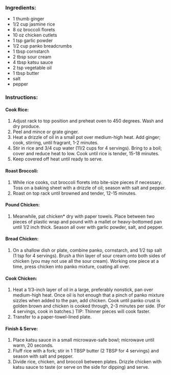 ### Ingredients:
- 1 thumb ginger
- 1/2 cup jasmine rice
- 8 oz broccoli florets
- 10 oz chicken cutlets
- 1 tsp garlic powder
- 1/2 cup panko breadcrumbs
- 1 tbsp cornstarch
- 2 tbsp sour cream
- 4 tbsp katsu sauce
- 2 tsp vegetable oil
- 1 tbsp butter
- salt
- pepper

### Instructions:
#### Cook Rice:
1. Adjust rack to top position and preheat oven to 450 degrees. Wash and dry produce.
2. Peel and mince or grate ginger.
3. Heat a drizzle of oil in a small pot over medium-high heat. Add ginger; cook, stirring, until fragrant, 1-2 minutes.
4. Stir in rice and 3/4 cup water (11/2 cups for 4 servings). Bring to a boil; cover and reduce heat to low. Cook until rice is tender, 15-18 minutes.
5. Keep covered off heat until ready to serve.

#### Roast Broccoli:
1. While rice cooks, cut broccoli florets into bite-size pieces if necessary. Toss on a baking sheet with a drizzle of oil; season with salt and pepper.
2. Roast on top rack until browned and tender, 12-15 minutes.

#### Pound Chicken:
1. Meanwhile, pat chicken* dry with paper towels. Place between two pieces of plastic wrap and pound with a mallet or heavy-bottomed pan until 1/2 inch thick. Season all over with garlic powder, salt, and pepper.

#### Bread Chicken:
1. On a shallow dish or plate, combine panko, cornstarch, and 1/2 tsp salt (1 tsp for 4 servings). Brush a thin layer of sour cream onto both sides of chicken (you may not use all the sour cream). Working one piece at a time, press chicken into panko mixture, coating all over.

#### Cook Chicken:
1. Heat a 1/3-inch layer of oil in a large, preferably nonstick, pan over medium-high heat. Once oil is hot enough that a pinch of panko mixture sizzles when added to the pan, add chicken. Cook until panko crust is golden brown and chicken is cooked through, 2-3 minutes per side. (For 4 servings, cook in batches.) TIP: Thinner pieces will cook faster.
2. Transfer to a paper-towel-lined plate.

#### Finish & Serve:
1. Place katsu sauce in a small microwave-safe bowl; microwave until warm, 20 seconds.
2. Fluff rice with a fork; stir in 1 TBSP butter (2 TBSP for 4 servings) and season with salt and pepper.
3. Divide rice, chicken, and broccoli between plates. Drizzle chicken with katsu sauce to taste (or serve on the side for dipping) and serve.

